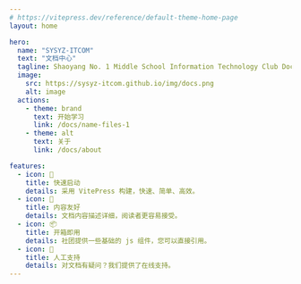 ```yaml
---
# https://vitepress.dev/reference/default-theme-home-page
layout: home

hero:
  name: "SYSYZ-ITCOM"
  text: "文档中心"
  tagline: Shaoyang No. 1 Middle School Information Technology Club Document Library
  image:
    src: https://sysyz-itcom.github.io/img/docs.png
    alt: image
  actions:
    - theme: brand
      text: 开始学习
      link: /docs/name-files-1
    - theme: alt
      text: 关于
      link: /docs/about

features:
  - icon: 🚀
    title: 快速启动
    details: 采用 VitePress 构建，快速、简单、高效。
  - icon: 📄
    title: 内容友好
    details: 文档内容描述详细，阅读者更容易接受。
  - icon: 📦
    title: 开箱即用
    details: 社团提供一些基础的 js 组件，您可以直接引用。
  - icon: 🤔
    title: 人工支持
    details: 对文档有疑问？我们提供了在线支持。
---
```


